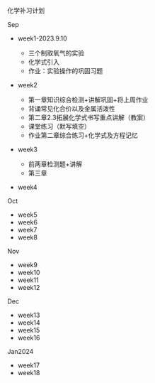 化学补习计划

Sep

- week1-2023.9.10
  - 三个制取氧气的实验
  - 化学式引入
  - 作业：实验操作的巩固习题

- week2
  - 第一章知识综合检测+讲解巩固+将上周作业
  - 背诵常见化合价以及金属活泼性
  - 第二章2.3拓展化学式书写重点讲解（教案）
  - 课堂练习（默写填空）
  - 作业第二章综合练习+化学式及方程记忆

- week3
  - 前两章检测题+讲解
  - 第三章
- week4

Oct

- week5
- week6
- week7
- week8

Nov

- week9
- week10
- week11
- week12

Dec

- week13
- week14
- week15
- week16

Jan2024

- week17
- week18

